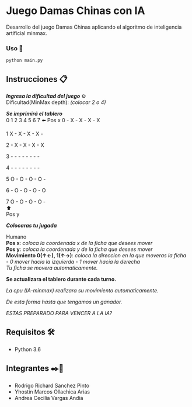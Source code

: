 # Juego Damas Chinas con IA

Desarrollo del juego Damas Chinas aplicando el algoritmo de inteligencia artificial minmax.


### Uso 🔧

```
python main.py

```

## Instrucciones 📋

_**Ingresa la dificultad del juego**_ ⚙️ \
 Dificultad(MinMax depth): _(colocar 2 o 4)_

_**Se imprimirá el tablero**_ \
  0 1 2 3 4 5 6 7   ⬅️ Pos x
0 - X - X - X - X 

1 X - X - X - X - 

2 - X - X - X - X 

3 - - - - - - - - 

4 - - - - - - - - 

5 O - O - O - O - 

6 - O - O - O - O 

7 O - O - O - O - \
⬆️ \
Pos y

_**Colocaras tu jugada**_

Humano <br/>
**Pos x**: _coloca la coordenada x de la ficha que desees mover_ \
**Pos y**: _coloca la coordenada y de la ficha que desees mover_ \
**Movimiento 0(↑←), 1(↑→)**: _coloca la direccion en la que moveras la ficha_ \
			     - _0 mover hacia la izquierda_
			     - _1 mover hacia la derecha_
\
_Tu ficha se movera automaticamente._

**Se actualizara el tablero durante cada turno.**

_La cpu (IA-minmax) realizara su movimiento automaticamente._

_De esta forma hasta que tengamos un ganador._

_ESTAS PREPARADO PARA VENCER A LA IA?_

## Requisitos 🛠️

- Python 3.6

## Integrantes ✒️📄

- Rodrigo Richard Sanchez Pinto
- Yhostin Marcos Ollachica Arias
- Andrea Cecilia Vargas Andia




